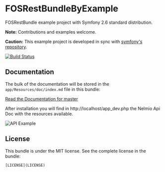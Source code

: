 FOSRestBundleByExample
======================

FOSRestBundle example project with Symfony 2.6 standard distribution.

**Note:** Contributions and examples welcome.

**Caution:** This example project is developed in sync with [symfony's repository](https://github.com/symfony/symfony).

[![Build Status](https://secure.travis-ci.org/sdiaz/FOSRestBundleByExample.png?branch=master)](http://travis-ci.org/sdiaz/FOSRestBundleByExample)

Documentation
-------------

The bulk of the documentation will be stored in the `app/Resources/doc/index.md`
file in this bundle:

[Read the Documentation for master](app/Resources/doc/index.md)

After installation you will find in http://localhost/app_dev.php the Nelmio Api Doc with the resources available.

![API Example](app/Resources/doc/shot.png)

License
-------

This bundle is under the MIT license. See the complete license in the bundle:

    [LICENSE](LICENSE)
